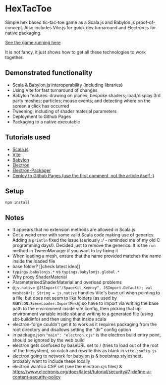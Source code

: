 # HexTacToe

Simple hex based tic-tac-toe game as a Scala.js and Babylon.js proof-of-concept. Also includes Vite.js for quick dev turnaround and Electron.js for native packaging.

[See the game running here](https://www.jarrahtechnology.com/HexTacToe/)

It is not fancy, it just shows how to get all these technologies to work together.

## Demonstrated functionality

* Scala & Babylon.js interoperability (including libraries)
* Using Vite for fast turnaround of changes
* Babylon features: drawing on planes; bespoke shaders; load/display 3rd party meshes; particles; mouse events; and detecting where on the screen a click has occurred
* Tweening; including of shader material parameters
* Deployment to Github Pages
* Packaging to a native executable

## Tutorials used

* [Scala.js](https://www.scala-js.org/doc/tutorial/scalajs-vite.html)
* [Vite](https://vitejs.dev/guide/)
* [Babylon](https://doc.babylonjs.com/journey/theFirstStep)
* [Electron](https://www.electronjs.org/docs/latest/tutorial/quick-start)
* [Electron-Packager](https://electron.github.io/electron-packager/main/index.html)
* [Deploy to Github Pages (use the first comment, not the article itself :)](https://dev.to/shashannkbawa/deploying-vite-app-to-github-pages-3ane#comment-22iei)

## Setup

`npm install`

## Notes

* It appears that no extension methods are allowed in Scala.js
* Got a weird error with some valid Scala code making use of generics. Adding a `println` fixed the issue (seriously :/ - reminded me of my old C programming days!). Decided just to remove the generics. It is the `run` method in TweenManager if you want to try fixing it
* When loading a mesh, ensure that the name provided matches the name inside the loaded file
* base folder? [[check latest idea]]
* `typings.babylonjs.*` vs `typings.babylonjs.global.*`
* Why proxy ShaderMaterial
* ParameterisedShaderMaterial and overload problems
* `@js.native @JSImport("/SpaceKit_Kenney", JSImport.Default); val meshesUrl: String = js.native` handles Vite's base url when pointing to a file, but does not seem to like folders (as used by `BABYLON.SceneLoader.ImportMesh`) so have to import via writing the base path to the environment inside vite config, then picking that up environment variable inside sbt and writing to a generated file (using sbt-buildinfo) and then using that inside scala
* electron-forge couldn't get it to work as it requires packaging from the root directory and disallows setting the "dir" config option
* in package.json `"main": "electron.cjs"` is the electron build entry point, should be ignored by the web build
* electron gets confused by baseURL set to / (tries to load out of the root of the filesystem), so catch and rewrite this as blank in `vite.config.js`
* electron going to network for babylon js & bootstrap stylesheet, probably want to include these locally
* electron wants a CSP set (see the electron.cjs files) & https://www.electronjs.org/docs/latest/tutorial/security#7-define-a-content-security-policy
